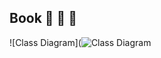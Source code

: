 ## Book   :closed_book: :green_book: :blue_book: 

![Class Diagram](![Class Diagram](http://www.plantuml.com/plantuml/png/fLJRQjj047tVhrYQ5wUMWWE5j61CrlB64LYMaPH0A2MiBhRLo9BHfQMa_lVEwk8TEPSM-k1ezioSERCpixakIf6NrIuXUn4yYKr4LtdsFGhAYscMFT7ns4YoAfnCw3CXGIAAWahS4Yc4vkCn7RZQsUZJUZqQdTF9v9dGOStpuG_OjwBOMc8_TiiyJZTQpPtGdTXFQx_-3Efb71nGJkehcn2Y8zVWd0p_mZ3oI9JHu9msYbHKPPPhr4pBI4QcrMubDd4g2aZr8uj3Ai9GfXgqyMLSbaca8VeMy_UWKMXq7gL6tOjDQq0so9948gLXjK_Y08e8pS9Fkxmns9raiSr-IirYy09nino87TvUx5UMhq1NXLTfAlmamdNZ_D6xtdMSrZSstUcoxp-W0Sl96jhPpStLrN6oL4VXw0WzIo9rRficWLxR9E0tJMfB90Gm-3Kx0zVhB9mOp-AVHg6og6er-jyf6mfWPJrNYRN3Qn0iTqBmf2XcT10kweJ3wYOsfBO-WBizG9aQg7S5dAhC6cE0mI2FHAwkqKqbBdWzbxv0Y_L7LqUWHfMTZRa8VQMdX1pWXtPk1RK5yLuaSlaiBSk3RHmskpTyyTpLVu9QQoVYRW9Vlr6HRwJ0uPY-as_NElH7NowlcjGw-7XQxUYc-HBThNp0mYYluQBoQvWCqHMLVSBMwAjiOAZ0iZNLyrSGJjVmLBwM3K2VhQ0tj6KZ8ecqsMKNk3OQZJwlrqqJkbukJCSqxEDnoHo7UUQzGlWA-sSEiy2F4NF638aeKLNKkz9yRY-OEYtut5J7MzDQAX5xfZmkw3iCrpU7eXHWiPbZpjb2tSc-vqZ8kEDBppxnFXgsuwcO1N_WonaMiLVyGPrNDhVOOxyrdiFcV6QoVg-Kh6trlEpEinzTPa0Gr8FATPcvv9x7bHXpbGh4EjpYBW9Szg3yDsnwj-Xrn_Lmcw64XJslXzLxWLJN9_G3fPSNbnI-wFKHPCkeEYZjWiZndN_KzT_AsMtUc_xUajGQ_H8w7XHw3N7LBla3=https://github.com/sofigb/libro.git)
